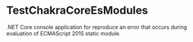 # TestChakraCoreEsModules
.NET Core console application for reproduce an error that occurs during evaluation of ECMAScript 2015 static module. 
